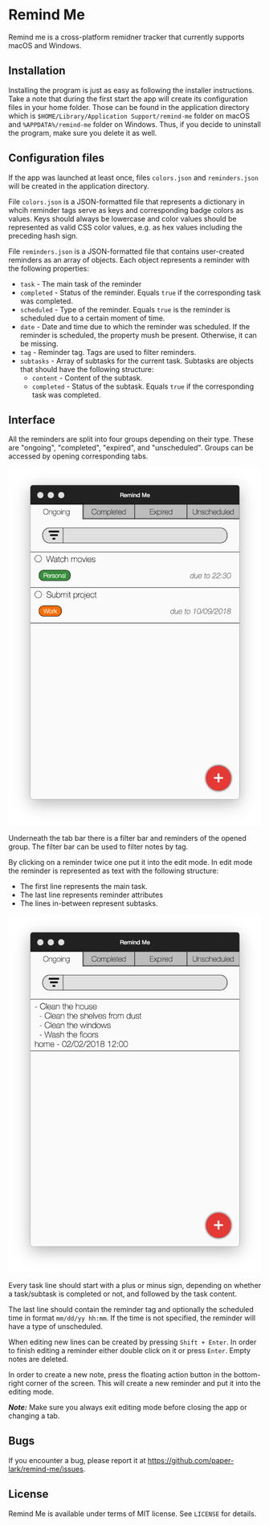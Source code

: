 # Remind Me

Remind me is a cross-platform remidner tracker that currently supports macOS and Windows.


## Installation

Installing the program is just as easy as following the installer instructions. Take a note that during the first start the app will create its configuration files in your home folder. Those can be found in the application directory which is `$HOME/Library/Application Support/remind-me` folder on macOS and `%APPDATA%/remind-me` folder on Windows. Thus, if you decide to uninstall the program, make sure you delete it as well.


## Configuration files

If the app was launched at least once, files `colors.json` and `reminders.json` will be created in the application directory.

File `colors.json` is a JSON-formatted file that represents a dictionary in whcih reminder tags serve as keys and corresponding badge colors as values. Keys should always be lowercase and color values should be represented as valid CSS color values, e.g. as hex values including the preceding hash sign.

File `reminders.json` is a JSON-formatted file that contains user-created reminders as an array of objects. Each object represents a reminder with the following properties:

* `task` - The main task of the reminder
* `completed` - Status of the reminder. Equals `true` if the corresponding task was completed.
* `scheduled` - Type of the reminder. Equals `true` is the reminder is scheduled due to a certain moment of time.
* `date` - Date and time due to which the reminder was scheduled. If the reminder is scheduled, the property mush be present. Otherwise, it can be missing.
* `tag` - Reminder tag. Tags are used to filter reminders.
* `subtasks` - Array of subtasks for the current task. Subtasks are objects that should have the following structure:
  - `content` - Content of the subtask.
  - `completed` - Status of the subtask. Equals `true` if the corresponding task was completed.


## Interface

All the reminders are split into four groups depending on their type. These are "ongoing", "completed", "expired", and "unscheduled". Groups can be accessed by opening corresponding tabs.

![main window](docs/screenshots/main.png)

Underneath the tab bar there is a filter bar and reminders of the opened group. The filter bar can be used to filter notes by tag.

By clicking on a reminder twice one put it into the edit mode. In edit mode the reminder is represented as text with the following structure:

* The first line represents the main task.
* The last line represents reminder attributes
* The lines in-between represent subtasks.

![main window](docs/screenshots/edit.png)

Every task line should start with a plus or minus sign, depending on whether a task/subtask is completed or not, and followed by the task content.

The last line should contain the reminder tag and optionally the scheduled time in format `mm/dd/yy hh:mm`. If the time is not specified, the reminder will have a type of unscheduled.

When editing new lines can be created by pressing `Shift + Enter`. In order to finish editing a reminder either double click on it or press `Enter`. Empty notes are deleted.

In order to create a new note, press the floating action button in the bottom-right corner of the screen. This will create a new reminder and put it into the editing mode.

*__Note:__* Make sure you always exit editing mode before closing the app or changing a tab.

## Bugs

If you encounter a bug, please report it at https://github.com/paper-lark/remind-me/issues.


## License

Remind Me is available under terms of MIT license. See `LICENSE` for details.
